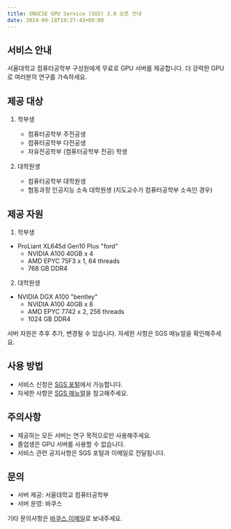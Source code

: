 ```yaml
---
title: SNUCSE GPU Service (SGS) 3.0 오픈 안내
date: 2024-09-18T19:27:43+09:00
---
```


## 서비스 안내

서울대학교 컴퓨터공학부 구성원에게 무료로 GPU 서버를 제공합니다.
더 강력한 GPU로 여러분의 연구를 가속하세요.

## 제공 대상

1. 학부생
   - 컴퓨터공학부 주전공생
   - 컴퓨터공학부 다전공생
   - 자유전공학부 (컴퓨터공학부 전공) 학생

2. 대학원생
   - 컴퓨터공학부 대학원생
   - 협동과정 인공지능 소속 대학원생
     (지도교수가 컴퓨터공학부 소속인 경우)

## 제공 자원

1. 학부생

- ProLiant XL645d Gen10 Plus "ford"
  - NVIDIA A100 40GB x 4
  - AMD EPYC 75F3 x 1, 64 threads
  - 768 GB DDR4

2. 대학원생

- NVIDIA DGX A100 "bentley"
  - NVIDIA A100 40GB x 8
  - AMD EPYC 7742 x 2, 256 threads
  - 1024 GB DDR4

서버 자원은 추후 추가, 변경될 수 있습니다.
자세한 사항은 SGS 매뉴얼을 확인해주세요.

## 사용 방법

- 서비스 신청은 [SGS 포털](https://sgs.snucse.org)에서 가능합니다.
- 자세한 사항은 [SGS 매뉴얼](https://sgs-docs.snucse.org)을 참고해주세요.

## 주의사항

- 제공하는 모든 서버는 연구 목적으로만 사용해주세요.
- 졸업생은 GPU 서버를 사용할 수 없습니다.
- 서비스 관련 공지사항은 SGS 포털과 이메일로 전달됩니다.

## 문의

- 서버 제공: 서울대학교 컴퓨터공학부
- 서버 운영: 바쿠스

기타 문의사항은 [바쿠스 이메일](mailto:contact@bacchus.snucse.org)로 보내주세요.
